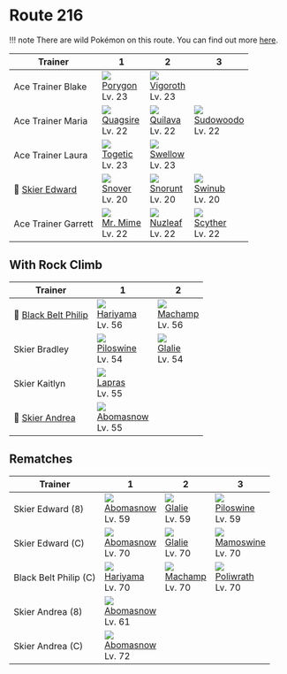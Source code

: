 # Route 216

!!! note
    There are wild Pokémon on this route. You can find out more [here](../../wild_pokemon/route_216/).


Trainer                             | 1                                | 2                                | 3
---                                 | ---                              | ---                              | ---
Ace Trainer Blake                   | ![][137]<br>[Porygon]<br>Lv. 23  | ![][288]<br>[Vigoroth]<br>Lv. 23 | &nbsp;
Ace Trainer Maria                   | ![][195]<br>[Quagsire]<br>Lv. 22 | ![][156]<br>[Quilava]<br>Lv. 22  | ![][185]<br>[Sudowoodo]<br>Lv. 22
Ace Trainer Laura                   | ![][176]<br>[Togetic]<br>Lv. 23  | ![][277]<br>[Swellow]<br>Lv. 23  | &nbsp;
:repeat: [Skier Edward](#rematches) | ![][459]<br>[Snover]<br>Lv. 20   | ![][361]<br>[Snorunt]<br>Lv. 20  | ![][220]<br>[Swinub]<br>Lv. 20
Ace Trainer Garrett                 | ![][122]<br>[Mr. Mime]<br>Lv. 22 | ![][274]<br>[Nuzleaf]<br>Lv. 22  | ![][123]<br>[Scyther]<br>Lv. 22

## With Rock Climb

Trainer                                  | 1                                 | 2
---                                      | ---                               | ---
:repeat: [Black Belt Philip](#rematches) | ![][297]<br>[Hariyama]<br>Lv. 56  | ![][068]<br>[Machamp]<br>Lv. 56
Skier Bradley                            | ![][221]<br>[Piloswine]<br>Lv. 54 | ![][362]<br>[Glalie]<br>Lv. 54
Skier Kaitlyn                            | ![][131]<br>[Lapras]<br>Lv. 55    | &nbsp;
:repeat: [Skier Andrea](#rematches)      | ![][460]<br>[Abomasnow]<br>Lv. 55 | &nbsp;

## Rematches

Trainer               | 1                                 | 2                               | 3
---                   | ---                               | ---                             | ---
Skier Edward (8)      | ![][460]<br>[Abomasnow]<br>Lv. 59 | ![][362]<br>[Glalie]<br>Lv. 59  | ![][221]<br>[Piloswine]<br>Lv. 59
Skier Edward (C)      | ![][460]<br>[Abomasnow]<br>Lv. 70 | ![][362]<br>[Glalie]<br>Lv. 70  | ![][473]<br>[Mamoswine]<br>Lv. 70
Black Belt Philip (C) | ![][297]<br>[Hariyama]<br>Lv. 70  | ![][068]<br>[Machamp]<br>Lv. 70 | ![][062]<br>[Poliwrath]<br>Lv. 70
Skier Andrea (8)      | ![][460]<br>[Abomasnow]<br>Lv. 61 | &nbsp;                          | &nbsp;
Skier Andrea (C)      | ![][460]<br>[Abomasnow]<br>Lv. 72 | &nbsp;                          | &nbsp;

[Poliwrath]: ../../pokemon_changes/062/
[Machamp]: ../../pokemon_changes/068/
[Mr. Mime]: ../../pokemon_changes/122/
[Scyther]: ../../pokemon_changes/123/
[Lapras]: ../../pokemon_changes/131/
[Porygon]: ../../pokemon_changes/137/
[Quilava]: ../../pokemon_changes/156/
[Togetic]: ../../pokemon_changes/176/
[Sudowoodo]: ../../pokemon_changes/185/
[Quagsire]: ../../pokemon_changes/195/
[Swinub]: ../../pokemon_changes/220/
[Piloswine]: ../../pokemon_changes/221/
[Nuzleaf]: ../../pokemon_changes/274/
[Swellow]: ../../pokemon_changes/277/
[Vigoroth]: ../../pokemon_changes/288/
[Hariyama]: ../../pokemon_changes/297/
[Snorunt]: ../../pokemon_changes/361/
[Glalie]: ../../pokemon_changes/362/
[Snover]: ../../pokemon_changes/459/
[Abomasnow]: ../../pokemon_changes/460/
[Mamoswine]: ../../pokemon_changes/473/
[062]: ../img/pokemon/062.png
[068]: ../img/pokemon/068.png
[122]: ../img/pokemon/122.png
[123]: ../img/pokemon/123.png
[131]: ../img/pokemon/131.png
[137]: ../img/pokemon/137.png
[156]: ../img/pokemon/156.png
[176]: ../img/pokemon/176.png
[185]: ../img/pokemon/185.png
[195]: ../img/pokemon/195.png
[220]: ../img/pokemon/220.png
[221]: ../img/pokemon/221.png
[274]: ../img/pokemon/274.png
[277]: ../img/pokemon/277.png
[288]: ../img/pokemon/288.png
[297]: ../img/pokemon/297.png
[361]: ../img/pokemon/361.png
[362]: ../img/pokemon/362.png
[459]: ../img/pokemon/459.png
[460]: ../img/pokemon/460.png
[473]: ../img/pokemon/473.png
